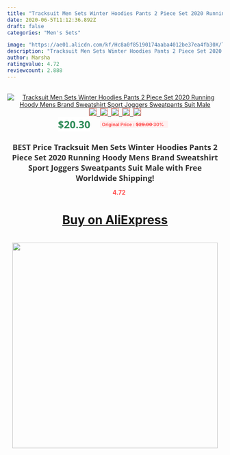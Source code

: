 ```yaml
---
title: "Tracksuit Men Sets Winter Hoodies Pants 2 Piece Set 2020 Running Hoody Mens Brand Sweatshirt Sport Joggers Sweatpants Suit Male"
date: 2020-06-5T11:12:36.892Z
draft: false
categories: "Men's Sets"

image: "https://ae01.alicdn.com/kf/Hc8a0f85190174aaba4012be37ea4fb30X/Tracksuit-Men-Sets-Winter-Hoodies-Pants-2-Piece-Set-2020-Running-Hoody-Mens-Brand-Sweatshirt-Sport.jpg"
description: "Tracksuit Men Sets Winter Hoodies Pants 2 Piece Set 2020 Running Hoody Mens Brand Sweatshirt Sport Joggers Sweatpants Suit Male"
author: Marsha
ratingvalue: 4.72
reviewcount: 2.888
---
```

<br>
<div style="text-align: center;">
<a href="https://s.click.aliexpress.com/e/_9R6izr" target="_blank" rel="nofollow noopener noreferrer"><img alt="Tracksuit Men Sets Winter Hoodies Pants 2 Piece Set 2020 Running Hoody Mens Brand Sweatshirt Sport Joggers Sweatpants Suit Male" class="magnifier-image" src="https://ae01.alicdn.com/kf/Hc8a0f85190174aaba4012be37ea4fb30X/Tracksuit-Men-Sets-Winter-Hoodies-Pants-2-Piece-Set-2020-Running-Hoody-Mens-Brand-Sweatshirt-Sport.jpg_640x640.jpg">
<br>
<img style="border:1px solid salmon" src="https://ae01.alicdn.com/kf/Hc8a0f85190174aaba4012be37ea4fb30X/Tracksuit-Men-Sets-Winter-Hoodies-Pants-2-Piece-Set-2020-Running-Hoody-Mens-Brand-Sweatshirt-Sport.jpg_120x120.jpg">&nbsp;&nbsp;<img style="border:1px solid salmon" src="https://ae01.alicdn.com/kf/H912c240217414a6d9c17147723e1140fH/Tracksuit-Men-Sets-Winter-Hoodies-Pants-2-Piece-Set-2020-Running-Hoody-Mens-Brand-Sweatshirt-Sport.jpg_120x120.jpg">&nbsp;&nbsp;<img style="border:1px solid salmon" src="https://ae01.alicdn.com/kf/Had7faa905d2e4dbfa66335474ba679d0t/Tracksuit-Men-Sets-Winter-Hoodies-Pants-2-Piece-Set-2020-Running-Hoody-Mens-Brand-Sweatshirt-Sport.jpg_120x120.jpg">&nbsp;&nbsp;<img style="border:1px solid salmon" src="https://ae01.alicdn.com/kf/H3d8869085c2845cb927cc4db7390a84dP/Tracksuit-Men-Sets-Winter-Hoodies-Pants-2-Piece-Set-2020-Running-Hoody-Mens-Brand-Sweatshirt-Sport.jpg_120x120.jpg">&nbsp;&nbsp;<img style="border:1px solid salmon" src="https://ae01.alicdn.com/kf/H8e985f5834fd47729f914c4a0e068e83a/Tracksuit-Men-Sets-Winter-Hoodies-Pants-2-Piece-Set-2020-Running-Hoody-Mens-Brand-Sweatshirt-Sport.jpg_120x120.jpg"></a></div><br0>
<div style="text-align: center;"><span style="background-color: white; border: 0px; box-sizing: border-box; color: seagreen; display: inline-block; font-family: &quot;open sans&quot; , &quot;arial&quot; , &quot;helvetica&quot; , sans-serif , &quot;heiti&quot;; font-size: 24px; font-stretch: inherit; font-weight: 700; line-height: inherit; margin: 0px 10px 0px 0px; padding: 0px; vertical-align: middle;">$20.30 </span>
<span style="background: rgb(255 , 241 , 241); border-radius: 3px; border: 0px; box-sizing: border-box; color: #ff4747; display: inline-block; font-family: inherit; font-size: 12px; font-stretch: inherit; font-style: inherit; font-variant: inherit; font-weight: 600; line-height: inherit; margin: 0px; padding: 2px 5px; transform: scale(0.9); vertical-align: middle;">Original Price : <b style="text-decoration: line-through;">$29.00 </b> 30%&nbsp;&nbsp;</span></div>
<h1 style="color: #333333; display: inline-block; font-family: &quot;open sans&quot; , &quot;arial&quot; , &quot;helvetica&quot; , sans-serif , &quot;heiti&quot;; font-size: 18px; font-stretch: inherit; font-weight: 700; text-align: center;">BEST Price Tracksuit Men Sets Winter Hoodies Pants 2 Piece Set 2020 Running Hoody Mens Brand Sweatshirt Sport Joggers Sweatpants Suit Male with Free Worldwide Shipping!</h1>
<div style="color: #ff4747; text-align: center;">
<img src="https://4.bp.blogspot.com/-M0ZcTcb-5uY/XleCXlxnR4I/AAAAAAAAAEc/OrjgMkXV1oMQFaCRZj5HQwOCBcu3w1FegCPcBGAYYCw/s1600/star.png" style="height: 15px;">&nbsp;<b>4.72</b></div>
<div class="button_cont" align="center"><a class="buynow_a" href="https://s.click.aliexpress.com/e/_9R6izr" target="_blank" rel="nofollow noopener noreferrer"><H1>Buy on AliExpress</H1></a></div><br>
<div class="separator" style="clear: both; text-align: center;">
<img src="https://lh3.googleusercontent.com/-pTy5HemUv9M/XlePHvY0dAI/AAAAAAAAAE4/0nX5iRUoIWY8eMW9Dpxeirr157OZliDIgCLcBGAsYHQ/s1600/badge.gif" width="480">
</div>
